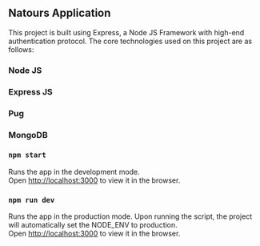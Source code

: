 ## Natours Application

This project is built using Express, a Node JS Framework with high-end authentication protocol. The core technologies used on this project are as follows:

### Node JS
### Express JS
### Pug
### MongoDB

### `npm start`

Runs the app in the development mode.<br />
Open [http://localhost:3000](http://localhost:3000) to view it in the browser.


### `npm run dev`

Runs the app in the production mode. Upon running the script, the project will automatically set the NODE_ENV to production.<br />
Open [http://localhost:3000](http://localhost:3000) to view it in the browser.
